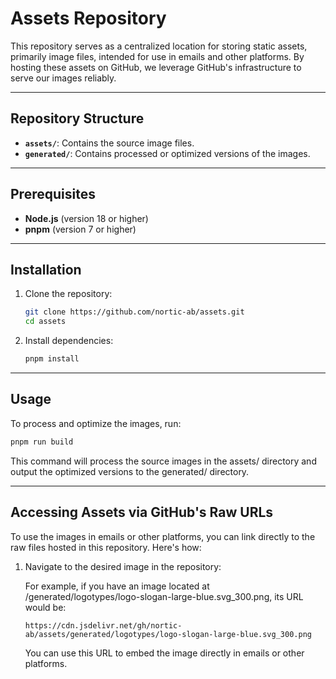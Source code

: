 # Assets Repository

This repository serves as a centralized location for storing static assets, primarily image files, intended for use in emails and other platforms. By hosting these assets on GitHub, we leverage GitHub's infrastructure to serve our images reliably.

---

## Repository Structure

- **`assets/`**: Contains the source image files.
- **`generated/`**: Contains processed or optimized versions of the images.

---

## Prerequisites

- **Node.js** (version 18 or higher)
- **pnpm** (version 7 or higher)

---

## Installation

1. Clone the repository:

   ```bash
   git clone https://github.com/nortic-ab/assets.git
   cd assets
   ```

2. Install dependencies:
   ```bash
   pnpm install
   ```

---

## Usage

To process and optimize the images, run:

```bash
pnpm run build
```

This command will process the source images in the assets/ directory and output the optimized versions to the generated/ directory.

---

## Accessing Assets via GitHub's Raw URLs

To use the images in emails or other platforms, you can link directly to the raw files hosted in this repository. Here's how:

1. Navigate to the desired image in the repository:

   For example, if you have an image located at /generated/logotypes/logo-slogan-large-blue.svg_300.png, its URL would be:

   ```
   https://cdn.jsdelivr.net/gh/nortic-ab/assets/generated/logotypes/logo-slogan-large-blue.svg_300.png
   ```

   You can use this URL to embed the image directly in emails or other platforms.
